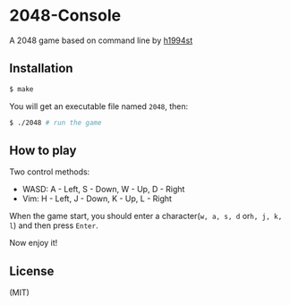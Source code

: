 2048-Console
============

A 2048 game based on command line
by [h1994st](https://github.com/h1994st)

## Installation

```bash
$ make
```

You will get an executable file named `2048`, then:

```bash
$ ./2048 # run the game
```

## How to play

Two control methods:
- WASD: A - Left, S - Down, W - Up, D - Right
- Vim: H - Left, J - Down, K - Up, L - Right

When the game start, you should enter a character(`w, a, s, d` or`h, j, k, l`) and then press `Enter`.

Now enjoy it!

## License

(MIT)
